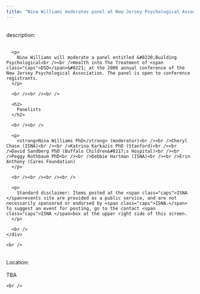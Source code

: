 ```yaml
---
title: "Nina Williams moderates panel at New Jersey Psychological Association"
---
```


<div class="flexinode-body flexinode-2">
  <div class="flexinode-textarea-1">
    <div class="form-item">
      <br /> <label>description:</label><br /><br /> 
      
      <p>
        Nina Williams will moderate a panel entitled &#8220;Building Psychological<br /><br />Health into The Treatment of <span class="caps">DSD</span>&#8221; at the 2006 annual conference of the New Jersey Psychological Association. The panel is open to conference registrants.
      </p>
      
      <br /><br /><br />
      
      <h2>
        Panelists
      </h2>
      
      <br /><br />
      
      <p>
        <strong>Nina Williams PhD</strong> (moderator)<br /><br />Cheryl Chase (ISNA)<br /><br />Katrina Karkazis PhD (Stanford)<br /><br />David Sandberg PhD (Buffalo Children&#8217;s Hospital)<br /><br />Peggy Rothbaum PhD<br /><br />Debbie Hartman (ISNA)<br /><br />Erin Anthony (Cares Foundation)
      </p>
      
      <br /><br /><br /><br />
      
      <p>
        Standard disclaimer: Items posted at the <span class="caps">ISNA </span>events site are provided as a public service, and are not necessarily sponsored or endorsed by <span class="caps">ISNA.</span> To suggest an event for posting, go to the contact <span class="caps">ISNA </span>box at the upper right side of this screen.
      </p>
      
      <br />
    </div>
    
    <br />
  </div>
  
  <div class="flexinode-textfield-2">
    <div class="form-item">
      <br /> <label>Location:</label><br /><br /> TBA<br />
    </div>
    
    <br />
  </div>
</div>